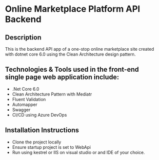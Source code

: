 # Online Marketplace Platform API Backend

## Description

This is the backend API app of a one-stop online marketplace site created with dotnet core 6.0 using the Clean Architecture design pattern.

## Technologies & Tools used in the front-end single page web application include:

- .Net Core 6.0
- Clean Architecture Pattern with Mediatr
- Fluent Validation
- Automapper
- Swagger
- CI/CD using Azure DevOps
## Installation Instructions

- Clone the project locally
- Ensure startup project is set to WebApi
- Run using kestrel or IIS on visual studio or and IDE of your choice.
